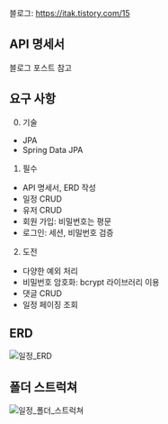 블로그: https://itak.tistory.com/15
## API 명세서
블로그 포스트 참고

## 요구 사항 
0. 기술
- JPA
- Spring Data JPA

1. 필수
- API 명세서, ERD 작성
- 일정 CRUD
- 유저 CRUD
- 회원 가입: 비밀번호는 평문
- 로그인: 세션, 비밀번호 검증


2. 도전
- 다양한 예외 처리
- 비밀번호 암호화: bcrypt 라이브러리 이용
- 댓글 CRUD
- 일정 페이징 조회

## ERD
![일정_ERD](https://img1.daumcdn.net/thumb/R1280x0/?scode=mtistory2&fname=https%3A%2F%2Fblog.kakaocdn.net%2Fdn%2FbIdkOS%2FbtsLoKpGpZU%2FhOddRW8NnKDgT5G6L77NW1%2Fimg.png)

## 폴더 스트럭쳐
![일정_폴더_스트럭쳐](https://img1.daumcdn.net/thumb/R1280x0/?scode=mtistory2&fname=https%3A%2F%2Fblog.kakaocdn.net%2Fdn%2FbVxBOY%2FbtsLnZHXPOc%2FmHi5xJvc9BavCBPaDkn8Yk%2Fimg.png)
